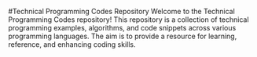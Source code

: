 #Technical Programming Codes Repository
Welcome to the Technical Programming Codes repository! This repository is a collection of technical programming examples, algorithms, and code snippets across various programming languages. The aim is to provide a resource for learning, reference, and enhancing coding skills.
